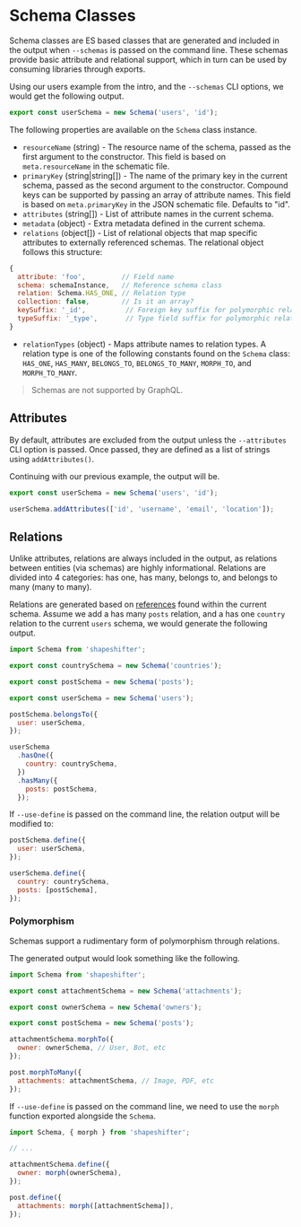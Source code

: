 # Schema Classes

Schema classes are ES based classes that are generated and included in the output when `--schemas`
is passed on the command line. These schemas provide basic attribute and relational support, which
in turn can be used by consuming libraries through exports.

Using our users example from the intro, and the `--schemas` CLI options, we would get the following
output.

```javascript
export const userSchema = new Schema('users', 'id');
```

The following properties are available on the `Schema` class instance.

* `resourceName` (string) - The resource name of the schema, passed as the first argument to the
  constructor. This field is based on `meta.resourceName` in the schematic file.
* `primaryKey` (string|string[]) - The name of the primary key in the current schema, passed as the
  second argument to the constructor. Compound keys can be supported by passing an array of
  attribute names. This field is based on `meta.primaryKey` in the JSON schematic file. Defaults to
  "id".
* `attributes` (string[]) - List of attribute names in the current schema.
* `metadata` (object) - Extra metadata defined in the current schema.
* `relations` (object[]) - List of relational objects that map specific attributes to externally
  referenced schemas. The relational object follows this structure:

```javascript
{
  attribute: 'foo',         // Field name
  schema: schemaInstance,   // Reference schema class
  relation: Schema.HAS_ONE, // Relation type
  collection: false,        // Is it an array?
  keySuffix: '_id',          // Foreign key suffix for polymorphic relations
  typeSuffix: '_type',       // Type field suffix for polymorphic relations
}
```

* `relationTypes` (object) - Maps attribute names to relation types. A relation type is one of the
  following constants found on the `Schema` class: `HAS_ONE`, `HAS_MANY`, `BELONGS_TO`,
  `BELONGS_TO_MANY`, `MORPH_TO`, and `MORPH_TO_MANY`.

> Schemas are not supported by GraphQL.

## Attributes

By default, attributes are excluded from the output unless the `--attributes` CLI option is passed.
Once passed, they are defined as a list of strings using `addAttributes()`.

Continuing with our previous example, the output will be.

```javascript
export const userSchema = new Schema('users', 'id');

userSchema.addAttributes(['id', 'username', 'email', 'location']);
```

## Relations

Unlike attributes, relations are always included in the output, as relations between entities (via
schemas) are highly informational. Relations are divided into 4 categories: has one, has many,
belongs to, and belongs to many (many to many).

Relations are generated based on [references](#references) found within the current schema. Assume
we add a has many `posts` relation, and a has one `country` relation to the current `users` schema,
we would generate the following output.

```javascript
import Schema from 'shapeshifter';

export const countrySchema = new Schema('countries');

export const postSchema = new Schema('posts');

export const userSchema = new Schema('users');

postSchema.belongsTo({
  user: userSchema,
});

userSchema
  .hasOne({
    country: countrySchema,
  })
  .hasMany({
    posts: postSchema,
  });
```

If `--use-define` is passed on the command line, the relation output will be modified to:

```javascript
postSchema.define({
  user: userSchema,
});

userSchema.define({
  country: countrySchema,
  posts: [postSchema],
});
```

### Polymorphism

Schemas support a rudimentary form of polymorphism through relations.

The generated output would look something like the following.

```js
import Schema from 'shapeshifter';

export const attachmentSchema = new Schema('attachments');

export const ownerSchema = new Schema('owners');

export const postSchema = new Schema('posts');

attachmentSchema.morphTo({
  owner: ownerSchema, // User, Bot, etc
});

post.morphToMany({
  attachments: attachmentSchema, // Image, PDF, etc
});
```

If `--use-define` is passed on the command line, we need to use the `morph` function exported
alongside the `Schema`.

```javascript
import Schema, { morph } from 'shapeshifter';

// ...

attachmentSchema.define({
  owner: morph(ownerSchema),
});

post.define({
  attachments: morph([attachmentSchema]),
});
```
